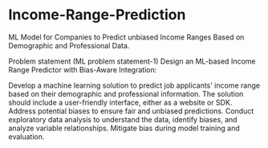 # Income-Range-Prediction
ML Model for Companies to Predict unbiased Income Ranges Based on Demographic and Professional Data.

Problem statement (ML problem statement-1)
Design an ML-based Income Range Predictor with Bias-Aware Integration:

Develop a machine learning solution to predict job applicants' income range based on their demographic and professional information. The solution should include a user-friendly interface, either as a website or SDK. Address potential biases to ensure fair and unbiased predictions. Conduct exploratory data analysis to understand the data, identify biases, and analyze variable relationships. Mitigate bias during model training and evaluation.
